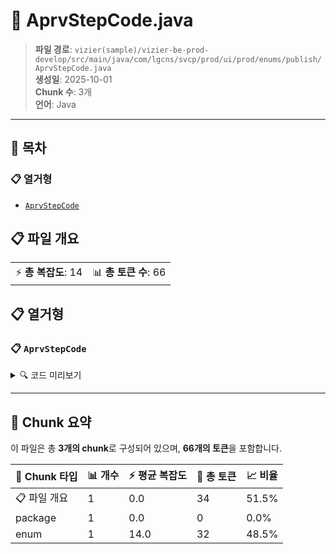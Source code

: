 # 📄 AprvStepCode.java

> **파일 경로**: `vizier(sample)/vizier-be-prod-develop/src/main/java/com/lgcns/svcp/prod/ui/prod/enums/publish/AprvStepCode.java`  
> **생성일**: 2025-10-01  
> **Chunk 수**: 3개  
> **언어**: Java
---

## 📑 목차

### 📋 열거형
- [`AprvStepCode`](#enum-aprvstepcode)


## 📋 파일 개요

| | |
|--|--|
| ⚡ **총 복잡도**: 14 | 📊 **총 토큰 수**: 66 |





## 📋 열거형

### <a id="enum-aprvstepcode"></a>📋 `AprvStepCode`


<details>
<summary>🔍 코드 미리보기</summary>

```java
public enum AprvStepCode {
	D("Design"),
	P("Pricing Review"),
	I("IT Review"),
	E("Excute Approval"),
	C("Complete Approval");
	
	private String value;

	private AprvStepCode(String value) {
		this.value = value;
	}

	public String getValue() {
		return value;
	}
}...
```

**Chunk 정보**
- 🆔 **ID**: `5aadb6dde90e`
- 📍 **라인**: 3-3

</details>

---



## 🧩 Chunk 요약

이 파일은 총 **3개의 chunk**로 구성되어 있으며, **66개의 토큰**을 포함합니다.

| 🧩 Chunk 타입 | 📊 개수 | ⚡ 평균 복잡도 | 📝 총 토큰 | 📈 비율 |
|---------------|--------|-------------|----------|--------|
| 📋 파일 개요 | 1 | 0.0 | 34 | 51.5% |
| package | 1 | 0.0 | 0 | 0.0% |
| enum | 1 | 14.0 | 32 | 48.5% |


